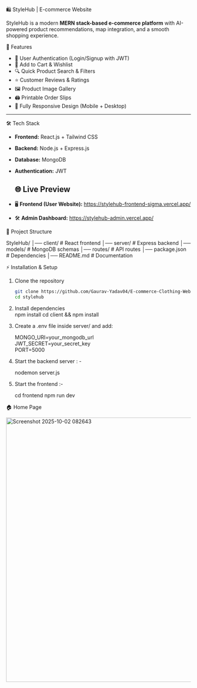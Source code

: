 🛍️ StyleHub | E-commerce Website  

StyleHub is a modern **MERN stack-based e-commerce platform** with AI-powered product recommendations, map integration, and a smooth shopping experience.  

🚀 Features  

- 🔑 User Authentication (Login/Signup with JWT)  
- 🛒 Add to Cart & Wishlist  
- 🔍 Quick Product Search & Filters  
- ⭐ Customer Reviews & Ratings  
- 🖼️ Product Image Gallery  
- 🖨️ Printable Order Slips  
- 📱 Fully Responsive Design (Mobile + Desktop)  

---

🛠️ Tech Stack  

- **Frontend:** React.js + Tailwind CSS  
- **Backend:** Node.js + Express.js  
- **Database:** MongoDB  
- **Authentication:** JWT

  ## 🌐 Live Preview  

- 🖥️ **Frontend (User Website):** https://stylehub-frontend-sigma.vercel.app/
- 🛠️ **Admin Dashboard:** https://stylehub-admin.vercel.app/ 


 📂 Project Structure  

StyleHub/
│── client/ # React frontend
│── server/ # Express backend
│── models/ # MongoDB schemas
│── routes/ # API routes
│── package.json # Dependencies
│── README.md # Documentation


 ⚡ Installation & Setup  

1. Clone the repository  
   ```bash
   git clone https://github.com/Gaurav-Yadav04/E-commerce-Clothing-WebSite-.git
   cd stylehub

2. Install dependencies   
npm install
cd client && npm install

3. Create a .env file inside server/ and add:

    MONGO_URI=your_mongodb_url  
    JWT_SECRET=your_secret_key  
    PORT=5000

5. Start the backend server : -
   
   nodemon server.js
7. Start the frontend :-
   
   cd frontend
   npm run dev

 🏠 Home Page
 
 <img width="1589" height="720" alt="Screenshot 2025-10-02 082643" src="https://github.com/user-attachments/assets/a2813a0c-7bb6-4dea-b26d-7dcbe7619725" />



  
